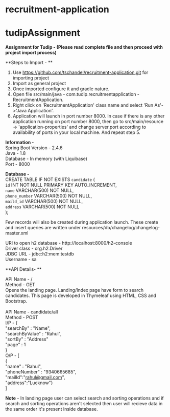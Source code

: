 # recruitment-application
# tudipAssignment
**Assignment for Tudip - (Please read complete file and then proceed with project import process)**<br />

**Steps to Import - **<br />
1. Use https://github.com/tschandel/recruitment-application.git for importing project<br />
2. Import as general project<br />
3. Once imported configure it and gradle nature.<br />
4. Open file src/main/java - com.tudip.recruitmentapplication - RecruitmentApplication.<br />
5. Right click on 'RecruitmentApplication' class name and select 'Run As'->'Java Application'.<br />
6. Application will launch in port number 8000. In case if there is any other application running on port number 8000, then go to src/main/resource -> 'application-properties' and change server.port according to availability of ports in your local machine. And repeat step 5. <br />


**Information -**<br />
Spring Boot Version - 2.4.6<br />
Java - 1.8<br />
Database - In memory (with Liquibase)<br />
Port - 8000<br />

**Database -** <br />
CREATE TABLE IF NOT EXISTS `candidate` (<br />
    `id` INT NOT NULL PRIMARY KEY AUTO_INCREMENT,<br />
    `name` VARCHAR(500) NOT NULL,<br />
    `phone_number` VARCHAR(500) NOT NULL,<br />
    `maild_id` VARCHAR(500) NOT NULL,<br />
    `address` VARCHAR(500) NOT NULL<br />
);<br />

Few records will also be created during application launch. These create and insert queries are written under resources/db/changelog/changelog-master.xml<br />

URI to open h2 database - http://localhost:8000/h2-console<br />
Driver class - org.h2.Driver<br />
JDBC URL - jdbc:h2:mem:testdb<br />
Username - sa<br />


**API Details- **<br />

API Name - /<br />
Method - GET <br />
Opens the landing page. Landing/Index page have form to search candidates. This page is developed in Thymeleaf using HTML, CSS and Bootstrap.<br />
<br />
API Name - candidate/all<br />
Method - POST<br />
I/P - {<br />
	"searchBy" : "Name",<br />
	"searchByValue" : "Rahul",<br />
	"sortBy" : "Address"<br />
	"page" : 1<br />
}<br />
O/P - [<br />
	{<br />
  "name" : "Rahul", <br />
  "phoneNumber" : "9340665685", <br />
  "mailId":"rahul@gmail.com", <br />
  "address":"Lucknow"}<br />
]<br />

**Note** - In landing page user can select search and sorting operations and if search and sorting operations aren't selected then user will recieve data in the same order it's present inside database.

